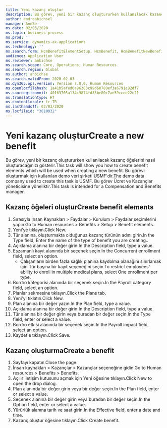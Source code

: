 ```yaml
---
title: Yeni kazanç oluştur
description: Bu görev, yeni bir kazanç oluştururken kullanılacak kazanç öğelerini nasıl oluşturacağınızı gösterir.
author: andreabichsel
manager: AnnBe
ms.date: 02/03/2020
ms.topic: business-process
ms.prod: ''
ms.service: dynamics-ax-applications
ms.technology: ''
ms.search.form: HcmBenefitElementSetup, HcmBenefit, HcmBenefitNewBenefit, HcmBenefitPlanLookup
audience: Application User
ms.reviewer: anbichse
ms.search.scope: Core, Operations, Human Resources
ms.search.region: Global
ms.author: anbichse
ms.search.validFrom: 2020-02-03
ms.dyn365.ops.version: Version 7.0.0, Human Resources
ms.openlocfilehash: 1a41b5afed0a96383c99d60708ef3a6791e82df7
ms.sourcegitcommit: 40163705a134c9874fd33be80c7ae59ccce22c21
ms.translationtype: HT
ms.contentlocale: tr-TR
ms.lasthandoff: 02/03/2020
ms.locfileid: "3010932"
---
```

# <a name="create-a-new-benefit"></a><span data-ttu-id="533f4-103">Yeni kazanç oluştur</span><span class="sxs-lookup"><span data-stu-id="533f4-103">Create a new benefit</span></span>

<span data-ttu-id="533f4-104">Bu görev, yeni bir kazanç oluştururken kullanılacak kazanç öğelerini nasıl oluşturacağınızı gösterir.</span><span class="sxs-lookup"><span data-stu-id="533f4-104">This task will show you how to create benefit elements which will be used when creating a new benefit.</span></span> <span data-ttu-id="533f4-105">Bu görevi oluşturmak için kullanılan demo veri şirketi USMF'dir.</span><span class="sxs-lookup"><span data-stu-id="533f4-105">The demo data company used to create this task is USMF.</span></span> <span data-ttu-id="533f4-106">Bu görev Ücret ve Kazançlar yöneticisine yöneliktir.</span><span class="sxs-lookup"><span data-stu-id="533f4-106">This task is intended for a Compensation and Benefits manager.</span></span>


## <a name="create-benefit-elements"></a><span data-ttu-id="533f4-107">Kazanç öğeleri oluştur</span><span class="sxs-lookup"><span data-stu-id="533f4-107">Create benefit elements</span></span>
1. <span data-ttu-id="533f4-108">Sırasıyla İnsan Kaynakları > Faydalar > Kurulum > Faydalar seçimlerini yapın.</span><span class="sxs-lookup"><span data-stu-id="533f4-108">Go to Human resources > Benefits > Setup > Benefit elements.</span></span>
2. <span data-ttu-id="533f4-109">Yeni'ye tıklayın.</span><span class="sxs-lookup"><span data-stu-id="533f4-109">Click New.</span></span>
3. <span data-ttu-id="533f4-110">Tür alanına, oluşturmakta olduğunuz kazanç türünün adını girin.</span><span class="sxs-lookup"><span data-stu-id="533f4-110">In the Type field, Enter the name of the type of benefit you are creating..</span></span>
4. <span data-ttu-id="533f4-111">Açıklama alanına bir değer girin.</span><span class="sxs-lookup"><span data-stu-id="533f4-111">In the Description field, type a value.</span></span>
5. <span data-ttu-id="533f4-112">Eşzamanlı kayıt alanında bir seçenek seçin.</span><span class="sxs-lookup"><span data-stu-id="533f4-112">In the Concurrent enrollment field, select an option.</span></span>
    * <span data-ttu-id="533f4-113">Çalışanların birden fazla sağlık planına kaydolma olanağını sınırlamak için Tür başına bir kayıt seçeneğini seçin.</span><span class="sxs-lookup"><span data-stu-id="533f4-113">To restrict employees' ability to enroll in multiple medical plans, select One enrollment per type.</span></span>  
6. <span data-ttu-id="533f4-114">Bordro kategorisi alanında bir seçenek seçin.</span><span class="sxs-lookup"><span data-stu-id="533f4-114">In the Payroll category field, select an option.</span></span>
7. <span data-ttu-id="533f4-115">Planlar sekmesine tıklayın.</span><span class="sxs-lookup"><span data-stu-id="533f4-115">Click the Plans tab.</span></span>
8. <span data-ttu-id="533f4-116">Yeni'yi tıklatın.</span><span class="sxs-lookup"><span data-stu-id="533f4-116">Click New.</span></span>
9. <span data-ttu-id="533f4-117">Plan alanına bir değer yazın.</span><span class="sxs-lookup"><span data-stu-id="533f4-117">In the Plan field, type a value.</span></span>
10. <span data-ttu-id="533f4-118">Açıklama alanına bir değer girin.</span><span class="sxs-lookup"><span data-stu-id="533f4-118">In the Description field, type a value.</span></span>
11. <span data-ttu-id="533f4-119">Tür alanına bir değer girin veya buradan bir değer seçin.</span><span class="sxs-lookup"><span data-stu-id="533f4-119">In the Type field, enter or select a value.</span></span>
12. <span data-ttu-id="533f4-120">Bordro etkisi alanında bir seçenek seçin.</span><span class="sxs-lookup"><span data-stu-id="533f4-120">In the Payroll impact field, select an option.</span></span>
13. <span data-ttu-id="533f4-121">Kaydet'e tıklayın.</span><span class="sxs-lookup"><span data-stu-id="533f4-121">Click Save.</span></span>

## <a name="create-a-benefit"></a><span data-ttu-id="533f4-122">Kazanç oluşturma</span><span class="sxs-lookup"><span data-stu-id="533f4-122">Create a benefit</span></span>
1. <span data-ttu-id="533f4-123">Sayfayı kapatın.</span><span class="sxs-lookup"><span data-stu-id="533f4-123">Close the page.</span></span>
2. <span data-ttu-id="533f4-124">İnsan kaynakları > Kazançlar > Kazançlar seçeneğine gidin.</span><span class="sxs-lookup"><span data-stu-id="533f4-124">Go to Human resources > Benefits > Benefits.</span></span>
3. <span data-ttu-id="533f4-125">Açılır iletişim kutusunu açmak için Yeni öğesine tıklayın.</span><span class="sxs-lookup"><span data-stu-id="533f4-125">Click New to open the drop dialog.</span></span>
4. <span data-ttu-id="533f4-126">Plan alanında bir değer girin veya bir değer seçin.</span><span class="sxs-lookup"><span data-stu-id="533f4-126">In the Plan field, enter or select a value.</span></span>
5. <span data-ttu-id="533f4-127">Seçenek alanına bir değer girin veya buradan bir değer seçin.</span><span class="sxs-lookup"><span data-stu-id="533f4-127">In the Option field, enter or select a value.</span></span>
6. <span data-ttu-id="533f4-128">Yürürlük alanına tarih ve saat girin.</span><span class="sxs-lookup"><span data-stu-id="533f4-128">In the Effective field, enter a date and time.</span></span>
7. <span data-ttu-id="533f4-129">Kazanç oluştur öğesine tıklayın.</span><span class="sxs-lookup"><span data-stu-id="533f4-129">Click Create benefit.</span></span>

